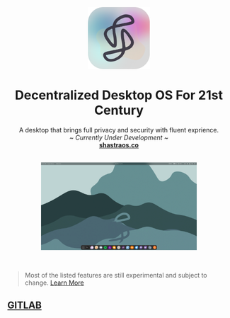 <p align="center">
   <img width="140" height="140" src="https://raw.githubusercontent.com/ShastraOS/.github/main/profile/assets/round-icon-shastraos.png" alt="Logo">
  <h1 align="center"><b>Decentralized Desktop OS For 21st Century</b></h1>
  <p align="center">
  A desktop that brings full privacy and security with fluent exprience.
    <br />
    <i>~ Currently Under Development ~</i>
    <br />
    <a href="https://shastraos.co"><strong>shastraos.co</strong></a>
    <br />
    <br />
  </p>
</p>

<p align="center">
  <img width="70%" height="70%" src="https://github.com/Shastra-OS/.github/blob/main/profile/assets/banner.png" alt="Banner">
</p>
    <br />
   
> Most of the listed features are still experimental and subject to change. [Learn More](https://shastraos.co/docs/previewterms)
<h2><a href="https://gitlab.com/shastraos"><strong>GITLAB</strong></a></h2>
